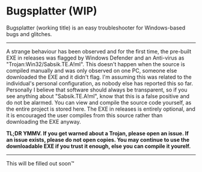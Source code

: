 # Bugsplatter (WIP)
Bugsplatter (working title) is an easy troubleshooter for Windows-based bugs and glitches.

---

A strange behaviour has been observed and for the first time, the pre-built EXE in releases was flagged by Windows Defender and an Anti-virus as "Trojan:Win32/Sabsik.TE.A!ml". This doesn't happen when the source is compiled manually and was only observed on one PC, someone else downloaded the EXE and it didn't flag. I'm assuming this was related to the individual's personal configuration, as nobody else has reported this so far. Personally I believe that software should always be transparent, so if you see anything about "Sabsik.TE.A!ml", know that this is a false positive and do not be alarmed. You can view and compile the source code yourself, as the entire project is stored here. The EXE in releases is entirely optional, and it is encouraged the user compiles from this source rather than downloading the EXE anyway.

**TL;DR YMMV. If you get warned about a Trojan, please open an issue. If an issue exists, please do not open copies. You may continue to use the downloadable EXE if you trust it enough, else you can compile it yourelf.**

---

This will be filled out soon:tm:

